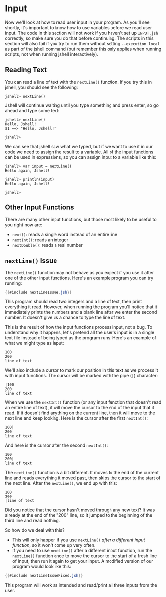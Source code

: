 # Input

Now we'll look at how to read user input in your program. As you'll see
shortly, it's important to know how to use variables before we read user input.
The code in this section will not work if you haven't set up `INPUT.jsh`
correctly, so make sure you do that before continuing. The scripts in this
section will also fail if you try to run them without setting
`--execution local` as part of the jshell command (but remember this only
applies when running scripts, not when running jshell interactively).

## Reading Text

You can read a line of text with the `nextLine()` function. If you try this in
jshell, you should see the following:

```
jshell> nextLine()

```

Jshell will continue waiting until you type something and press enter, so
go ahead and type some text:

```
jshell> nextLine()
Hello, Jshell!
$1 ==> "Hello, Jshell!"

jshell>
```

We can see that jshell saw what we typed, but if we want to use it in our code
we need to assign the result to a variable. All of the input functions can be
used in expressions, so you can assign input to a variable like this:

```
jshell> var input = nextLine()
Hello again, Jshell!

jshell> println(input)
Hello again, Jshell!

jshell>
```

## Other Input Functions

There are many other input functions, but those most likely to be useful to you
right now are:
- `next()`: reads a single word instead of an entire line
- `nextInt()`: reads an integer
- `nextDouble()`: reads a real number

## `nextLine()` Issue

The `nextLine()` function may not behave as you expect if you use it after one
of the other input functions. Here's an example program you can try running:

```java
{{#include nextLineIssue.jsh}}
```

This program should read two integers and a line of text, then print everything
it read.
However, when running the program you'll notice that it immediately prints the
numbers and a blank line after we enter the second number.
It doesn't give us a chance to type the line of text.

This is the result of how the input functions process input, not a bug.
To understand why it happens, let's pretend all the user's input is in a single
text file instead of being typed as the program runs.
Here's an example of what we might type as input:

```
100
200
line of text
```

We'll also include a cursor to mark our position in this text as we process it
with input functions. The cursor will be marked with the pipe (`|`) character:

```
|100
200
line of text
```

When we use the `nextInt()` function (or any input function that doesn't read an
entire line of text), it will move the cursor to the end of the input that it
read.
If it doesn't find anything on the current line, then it will move to the next
line and keep looking.
Here is the cursor after the first `nextInt()`:

```
100|
200
line of text
```

And here is the cursor after the second `nextInt()`:

```
100
200|
line of text
```

The `nextLine()` function is a bit different. It moves to the end of the current
line and reads everything it moved past, then skips the cursor to the start of
the next line. After the `nextLine()`, we end up with this:

```
100
200
|line of text
```

Did you notice that the cursor hasn't moved through any new text?
It was already at the end of the "200" line, so it jumped to the beginning
of the third line and read nothing.

So how do we deal with this?
- This will only happen if you use `nextLine()` *after a different input
function*, so it won't come up very often.
- If you need to use `nextLine()` after a different input function, run the
`nextLine()` function once to move the cursor to the start of a fresh line of
input, then run it again to get your input.
A modified version of our program would look like this:

```java
{{#include nextLineIssueFixed.jsh}}
```

This program will work as intended and read/print all three inputs from the user.
